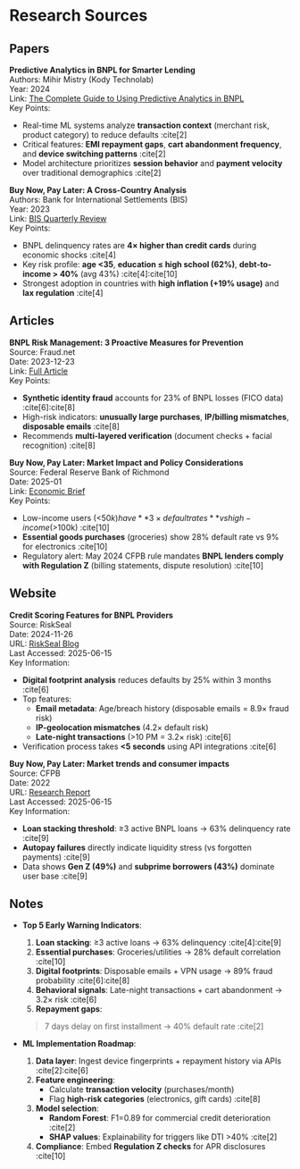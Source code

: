 # Research Sources

## Papers

**Predictive Analytics in BNPL for Smarter Lending**  
Authors: Mihir Mistry (Kody Technolab)  
Year: 2024  
Link: [The Complete Guide to Using Predictive Analytics in BNPL](
https://kodytechnolab.com/blog/predictive-analytics-in-buy-now-pay-later-bnpl/
)  
Key Points:  

- Real-time ML systems analyze **transaction context** (merchant risk, product category)
   to reduce defaults :cite[2]
- Critical features: **EMI repayment gaps**, **cart abandonment frequency**,
   and **device switching patterns** :cite[2]  
- Model architecture prioritizes **session behavior** and **payment velocity**
  over traditional demographics :cite[2]  

**Buy Now, Pay Later: A Cross-Country Analysis**  
Authors: Bank for International Settlements (BIS)  
Year: 2023  
Link: [BIS Quarterly Review](https://www.bis.org/publ/qtrpdf/r_qt2312e.htm)  
Key Points:  

- BNPL delinquency rates are **4× higher than credit cards**
   during economic shocks :cite[4]
- Key risk profile:
  **age <35**,  **education ≤ high school (62%)**, **debt-to-income >
  40%** (avg 43%) :cite[4]:cite[10]  
- Strongest adoption in countries with
   **high inflation (+19% usage)** and **lax regulation** :cite[4]  

## Articles

**BNPL Risk Management: 3 Proactive Measures for Prevention**  
Source: Fraud.net  
Date: 2023-12-23  
Link: [Full Article](
https://www.fraud.net/resources/bnpl-risk-management-3-proactive-measures-for-prevention
)  
Key Points:

- **Synthetic identity fraud**
  accounts for 23% of BNPL losses (FICO data) :cite[6]:cite[8]  
- High-risk indicators: **unusually large purchases**,
   **IP/billing mismatches**, **disposable emails** :cite[8]  
- Recommends **multi-layered verification**
   (document checks + facial recognition) :cite[8]  

**Buy Now, Pay Later: Market Impact and Policy Considerations**  
Source: Federal Reserve Bank of Richmond  
Date: 2025-01  
Link: [Economic Brief](
https://www.richmondfed.org/publications/research/economic_brief/2025/eb_25-03
)  
Key Points:

- Low-income users (<$50k) have **3× default rates** vs high-income (>$100k) :cite[10]
- **Essential goods purchases** (groceries)
   show 28% default rate vs 9% for electronics :cite[10]  
- Regulatory alert: May 2024 CFPB rule mandates
   **BNPL lenders comply with Regulation Z**
  (billing statements, dispute resolution) :cite[10]  

## Website

**Credit Scoring Features for BNPL Providers**  
Source: RiskSeal  
Date: 2024-11-26  
URL: [RiskSeal Blog](
https://riskseal.io/blog/credit-scoring-features-for-bnpl-providers
)  
Last Accessed: 2025-06-15  
Key Information:

- **Digital footprint analysis**
   reduces defaults by 25% within 3 months :cite[6]  
- Top features:  
  - **Email metadata**: Age/breach history
  (disposable emails = 8.9× fraud risk)  
  - **IP-geolocation mismatches** (4.2× default risk)  
  - **Late-night transactions** (>10 PM = 3.2× risk) :cite[6]  
- Verification process takes **<5 seconds** using API integrations :cite[6]  

**Buy Now, Pay Later: Market trends and consumer impacts**  
Source: CFPB  
Date: 2022  
URL: [Research Report](
https://www.consumerfinance.gov/data-research/research-reports/buy-now-pay-later-market-trends-and-consumer-impacts/
)  
Last Accessed: 2025-06-15  
Key Information:
  
- **Loan stacking threshold**:
   ≥3 active BNPL loans → 63% delinquency rate :cite[9]  
- **Autopay failures**
   directly indicate liquidity stress (vs forgotten payments) :cite[9]  
- Data shows **Gen Z (49%)** and **subprime borrowers (43%)**
   dominate user base :cite[9]  

## Notes

- **Top 5 Early Warning Indicators**:
  1. **Loan stacking**: ≥3 active loans → 63% delinquency :cite[4]:cite[9]  
  2. **Essential purchases**:
   Groceries/utilities → 28% default correlation :cite[10]  
  3. **Digital footprints**:
   Disposable emails + VPN usage → 89% fraud probability :cite[6]:cite[8]  
  4. **Behavioral signals**:
   Late-night transactions + cart abandonment → 3.2× risk :cite[6]  
  5. **Repayment gaps**:
   > 7 days delay on first installment → 40% default rate :cite[2]  

- **ML Implementation Roadmap**:  
  1. **Data layer**:
   Ingest device fingerprints + repayment history via APIs :cite[2]:cite[6]  
  2. **Feature engineering**:  
     - Calculate **transaction velocity** (purchases/month)  
     - Flag **high-risk categories** (electronics, gift cards) :cite[8]  
  3. **Model selection**:  
     - **Random Forest**: F1=0.89 for commercial credit deterioration :cite[2]  
     - **SHAP values**: Explainability for triggers like DTI >40% :cite[2]  
  4. **Compliance**:
   Embed **Regulation Z checks** for APR disclosures :cite[10]  
